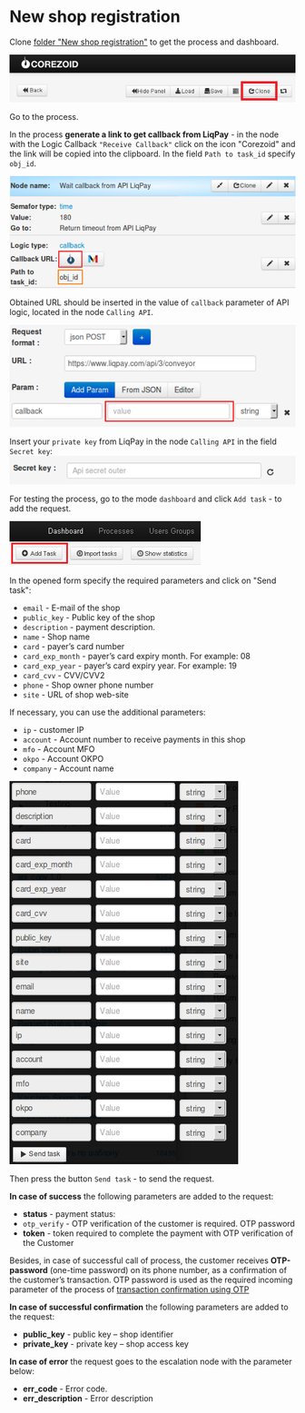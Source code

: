 # New shop registration

Clone [folder "New shop registration"](https://admin.corezoid.com/folder/conv/1923) to get the process and dashboard.


![](../img/mandrill_copy_conveyor.png)

Go to the process.

In the process **generate a link to get callback from LiqPay** - in the node with the Logic Callback `"Receive Callback"` click on the icon "Corezoid" and the link will be copied into the clipboard.
In the field `Path to task_id` specify `obj_id`.

![](../img/corezoid_callback.png)

Obtained URL should be inserted in the value of `callback` parameter of API logic, located in the node `Calling API`.

![](../img/liqpay_callback.png)

Insert your `private key` from LiqPay in the node `Calling API` in the field `Secret key`:
![](../img/api_secret_outer.png)

For testing the process, go to the mode `dashboard` and click `Add task` - to add the request.

![](../img/mandrill_dashboard.png)

In the opened form specify the required parameters and click on "Send task":

* `email` - E-mail of the shop
* `public_key` - Public key of the shop
* `description` - payment description.
* `name` - Shop name
* `card` - payer’s card number
* `card_exp_month` - payer’s card expiry month. For example: 08
* `card_exp_year` - payer’s card expiry year. For example: 19
* `card_cvv` - CVV/CVV2
* `phone` - Shop owner phone number
* `site` - URL of shop web-site

If necessary, you can use the additional parameters:

* `ip` - customer IP
* `account` - Account number to receive payments in this shop
* `mfo` - Account MFO
* `okpo` - Account OKPO
* `company` - Account name

![](../img/shop_create.png)

Then press the button `Send task` - to send the request.

**In case of success** the following parameters are added to the request:
* **status**  - payment status:
 * `otp_verify` - OTP verification of the customer is required. OTP password
* **token** - token required to complete the payment with OTP verification of the Customer

Besides, in case of successful call of process, the customer receives **ОТР-password** (one-time password) on its phone number, as a confirmation of the customer’s transaction.
ОТР password is used as the required incoming parameter of the process of [transaction confirmation using OTP](https://www.corezoid.com/admin/edit_conv/28246)

**In case of successful confirmation** the following parameters are added to the request:
* **public_key**  - public key – shop identifier
* **private_key**  - private key – shop access key

**In case of error** the request goes to the escalation node with the parameter below:
* **err_code** - Error code.
* **err_description** - Error description
